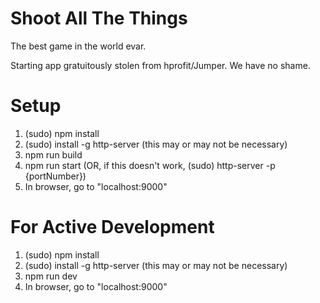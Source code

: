 Shoot All The Things
====================

The best game in the world evar.

Starting app gratuitously stolen from hprofit/Jumper. We have no shame.

Setup
=========

1. (sudo) npm install
2. (sudo) install -g http-server (this may or may not be necessary)
3. npm run build
4. npm run start (OR, if this doesn't work, (sudo) http-server -p {portNumber})
5. In browser, go to "localhost:9000"

For Active Development
======================

1. (sudo) npm install
2. (sudo) install -g http-server (this may or may not be necessary)
3. npm run dev
4. In browser, go to "localhost:9000"
